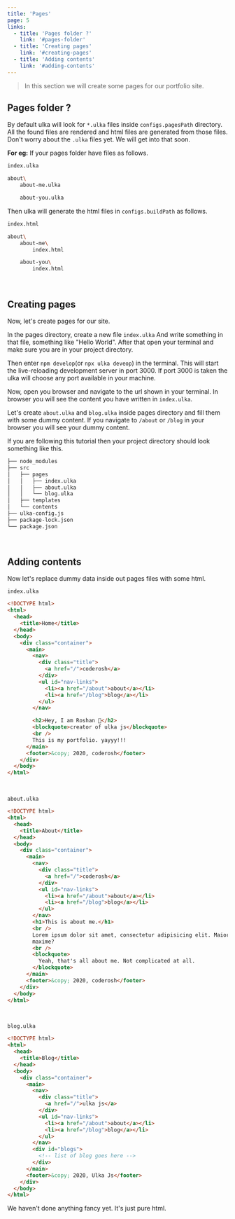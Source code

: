 ```yaml
---
title: 'Pages'
page: 5
links:
  - title: 'Pages folder ?'
    link: '#pages-folder'
  - title: 'Creating pages'
    link: '#creating-pages'
  - title: 'Adding contents'
    link: '#adding-contents'
---
```


> In this section we will create some pages for our portfolio site.

## Pages folder ?

By default ulka will look for `*.ulka` files inside `configs.pagesPath` directory. All the found files are rendered and html files are generated from those files. Don't worry about the `.ulka` files yet. We will get into that soon.

**For eg:** If your pages folder have files as follows.

```bash
index.ulka

about\
    about-me.ulka

    about-you.ulka
```

Then ulka will generate the html files in `configs.buildPath` as follows.

```bash
index.html

about\
    about-me\
        index.html

    about-you\
        index.html
```

<br />

## Creating pages

Now, let's create pages for our site.

In the pages directory, create a new file `index.ulka`
And write something in that file, something like "Hello World". After that open your terminal and make sure you are in your project directory.

Then enter `npm develop`(or `npx ulka deveop`) in the terminal. This will start the live-reloading development server in port 3000. If port 3000 is taken the ulka will choose any port available in your machine.

Now, open you browser and navigate to the url shown in your terminal. In browser you will see the content you have written in `index.ulka`.

Let's create `about.ulka` and `blog.ulka` inside pages directory and fill them with some dummy content. If you navigate to `/about` or `/blog` in your browser you will see your dummy content.

If you are following this tutorial then your project directory should look something like this.

```bash
├── node_modules
├── src
│   ├── pages
│   │   ├── index.ulka
│   │   ├── about.ulka
│   │   └── blog.ulka
│   ├── templates
│   └── contents
├── ulka-config.js
├── package-lock.json
└── package.json
```

<br />

## Adding contents

Now let's replace dummy data inside out pages files with some html.

`index.ulka`

```html
<!DOCTYPE html>
<html>
  <head>
    <title>Home</title>
  </head>
  <body>
    <div class="container">
      <main>
        <nav>
          <div class="title">
            <a href="/">coderosh</a>
          </div>
          <ul id="nav-links">
            <li><a href="/about">about</a></li>
            <li><a href="/blog">blog</a></li>
          </ul>
        </nav>

        <h2>Hey, I am Roshan 👋</h2>
        <blockquote>creator of ulka js</blockquote>
        <br />
        This is my portfolio. yayyy!!!
      </main>
      <footer>&copy; 2020, coderosh</footer>
    </div>
  </body>
</html>
```

<br />

`about.ulka`

```html
<!DOCTYPE html>
<html>
  <head>
    <title>About</title>
  </head>
  <body>
    <div class="container">
      <main>
        <nav>
          <div class="title">
            <a href="/">coderosh</a>
          </div>
          <ul id="nav-links">
            <li><a href="/about">about</a></li>
            <li><a href="/blog">blog</a></li>
          </ul>
        </nav>
        <h1>This is about me.</h1>
        <br />
        Lorem ipsum dolor sit amet, consectetur adipisicing elit. Maiores,
        maxime?
        <br />
        <blockquote>
          Yeah, that's all about me. Not complicated at all.
        </blockquote>
      </main>
      <footer>&copy; 2020, coderosh</footer>
    </div>
  </body>
</html>
```

<br />

`blog.ulka`

```html
<!DOCTYPE html>
<html>
  <head>
    <title>Blog</title>
  </head>
  <body>
    <div class="container">
      <main>
        <nav>
          <div class="title">
            <a href="/">ulka js</a>
          </div>
          <ul id="nav-links">
            <li><a href="/about">about</a></li>
            <li><a href="/blog">blog</a></li>
          </ul>
        </nav>
        <div id="blogs">
          <!-- list of blog goes here -->
        </div>
      </main>
      <footer>&copy; 2020, Ulka Js</footer>
    </div>
  </body>
</html>
```

We haven't done anything fancy yet. It's just pure html.
